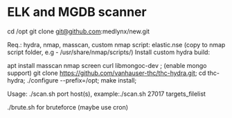 # ELK and MGDB scanner

cd /opt
git clone git@github.com:medlynx/new.git

Req.: hydra, nmap, masscan, custom nmap script: elastic.nse (copy to nmap script folder, e.g - /usr/share/nmap/scripts/)
Install custom hydra build:

apt install masscan nmap screen curl libmongoc-dev ; (enable mongo support)
git clone https://github.com/vanhauser-thc/thc-hydra.git;
cd thc-hydra;
./configure --prefix=/opt;
 make install;


Usage:  ./scan.sh port host(s), example:./scan.sh 27017 targets_filelist


./brute.sh for bruteforce (maybe use cron)
